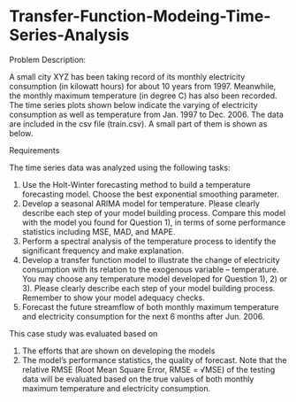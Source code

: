 # Transfer-Function-Modeing-Time-Series-Analysis

Problem Description:

A small city XYZ has been taking record of its monthly electricity consumption (in kilowatt hours) for about 10 years from 1997. Meanwhile, the monthly maximum temperature (in degree C) has also been recorded. The time series plots shown below indicate the varying of electricity consumption as well as temperature from Jan. 1997 to Dec. 2006. The data are included in the csv file (train.csv). A small part of them is shown as below.

Requirements

The time series data was analyzed using the following tasks:

1)	Use the Holt-Winter forecasting method to build a temperature forecasting model. Choose the best exponential smoothing parameter.
2)	Develop a seasonal ARIMA model for temperature. Please clearly describe each step of your model building process. Compare this model with the model you found for Question 1), in terms of some performance statistics including MSE, MAD, and MAPE.
3)	Perform a spectral analysis of the temperature process to identify the significant frequency and make explanation.
4)	Develop a transfer function model to illustrate the change of electricity consumption with its relation to the exogenous variable – temperature. You may choose any temperature model developed for Question 1), 2) or 3). Please clearly describe each step of your model building process. Remember to show your model adequacy checks.
5)	Forecast the future streamflow of both monthly maximum temperature and electricity consumption for the next 6 months after Jun. 2006. 

This case study was evaluated based on

1)	The efforts that are shown on developing the models
2)	The model’s performance statistics, the quality of forecast. Note that the relative RMSE (Root Mean Square Error, RMSE = √MSE) of the testing data will be evaluated based on the true values of both monthly maximum temperature and electricity consumption.
